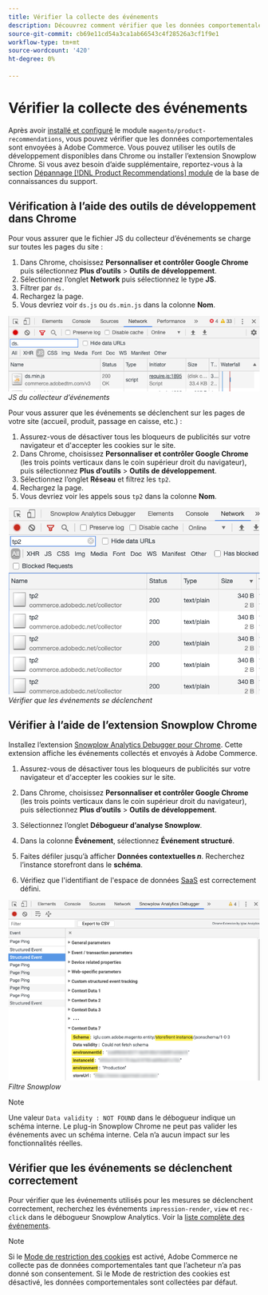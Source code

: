 ```yaml
---
title: Vérifier la collecte des événements
description: Découvrez comment vérifier que les données comportementales sont envoyées à Adobe Commerce.
source-git-commit: cb69e11cd54a3ca1ab66543c4f28526a3cf1f9e1
workflow-type: tm+mt
source-wordcount: '420'
ht-degree: 0%

---
```


# Vérifier la collecte des événements

Après avoir [installé et configuré](install-configure.md) le module `magento/product-recommendations`, vous pouvez vérifier que les données comportementales sont envoyées à Adobe Commerce. Vous pouvez utiliser les outils de développement disponibles dans Chrome ou installer l’extension Snowplow Chrome. Si vous avez besoin d’aide supplémentaire, reportez-vous à la section [Dépannage [!DNL Product Recommendations] module](https://experienceleague.adobe.com/docs/commerce-knowledge-base/kb/troubleshooting/miscellaneous/troubleshoot-product-recommendations-module-in-magento-commerce.html?lang=fr) de la base de connaissances du support.

## Vérification à l’aide des outils de développement dans Chrome

Pour vous assurer que le fichier JS du collecteur d’événements se charge sur toutes les pages du site :

1. Dans Chrome, choisissez **Personnaliser et contrôler Google Chrome** puis sélectionnez **Plus d’outils** > **Outils de développement**.
1. Sélectionnez l’onglet **Network** puis sélectionnez le type **JS**.
1. Filtrer par `ds.`
1. Rechargez la page.
1. Vous devriez voir `ds.js` ou `ds.min.js` dans la colonne **Nom**.

![JS du collecteur d’événements](assets/filter-ds.png)
_JS du collecteur d’événements_

Pour vous assurer que les événements se déclenchent sur les pages de votre site (accueil, produit, passage en caisse, etc.) :

1. Assurez-vous de désactiver tous les bloqueurs de publicités sur votre navigateur et d&#39;accepter les cookies sur le site.
1. Dans Chrome, choisissez **Personnaliser et contrôler Google Chrome** (les trois points verticaux dans le coin supérieur droit du navigateur), puis sélectionnez **Plus d’outils** > **Outils de développement**.
1. Sélectionnez l’onglet **Réseau** et filtrez les `tp2`.
1. Rechargez la page.
1. Vous devriez voir les appels sous `tp2` dans la colonne **Nom**.

![ Déclenchement d’événements ](assets/filter-tp2.png)
_Vérifier que les événements se déclenchent_

## Vérifier à l’aide de l’extension Snowplow Chrome

Installez l’extension [Snowplow Analytics Debugger pour Chrome](https://chrome.google.com/webstore/detail/snowplow-analytics-debugg/jbnlcgeengmijcghameodeaenefieedm). Cette extension affiche les événements collectés et envoyés à Adobe Commerce.

1. Assurez-vous de désactiver tous les bloqueurs de publicités sur votre navigateur et d&#39;accepter les cookies sur le site.

1. Dans Chrome, choisissez **Personnaliser et contrôler Google Chrome** (les trois points verticaux dans le coin supérieur droit du navigateur), puis sélectionnez **Plus d’outils** > **Outils de développement**.

1. Sélectionnez l’onglet **Débogueur d’analyse Snowplow**.

1. Dans la colonne **Événement**, sélectionnez **Événement structuré**.

1. Faites défiler jusqu’à afficher **Données contextuelles _n_**. Recherchez l’instance storefront dans le **schéma**.

1. Vérifiez que l&#39;identifiant de l&#39;espace de données [SaaS](https://experienceleague.adobe.com/docs/commerce-admin/config/services/saas.html?lang=fr) est correctement défini.

![Filtre Snowplow](assets/snowplow-filter.png)
_Filtre Snowplow_

>[!NOTE]
>
> Une valeur `Data validity : NOT FOUND` dans le débogueur indique un schéma interne. Le plug-in Snowplow Chrome ne peut pas valider les événements avec un schéma interne. Cela n’a aucun impact sur les fonctionnalités réelles.

## Vérifier que les événements se déclenchent correctement

Pour vérifier que les événements utilisés pour les mesures se déclenchent correctement, recherchez les événements `impression-render`, `view` et `rec-click` dans le débogueur Snowplow Analytics. Voir la [liste complète des événements](https://experienceleague.adobe.com/docs/commerce/product-recommendations/developer/events.html?lang=fr).

>[!NOTE]
>
> Si le [Mode de restriction des cookies](https://experienceleague.adobe.com/docs/commerce-admin/start/compliance/privacy/compliance-cookie-law.html?lang=fr) est activé, Adobe Commerce ne collecte pas de données comportementales tant que l’acheteur n’a pas donné son consentement. Si le Mode de restriction des cookies est désactivé, les données comportementales sont collectées par défaut.
